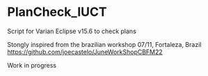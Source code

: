 # PlanCheck_IUCT
Script for Varian Eclipse v15.6 to check plans

Stongly inspired from the brazilian workshop 07/11, Fortaleza, Brazil https://github.com/joecastelo/JuneWorkShopCBFM22



Work in progress
